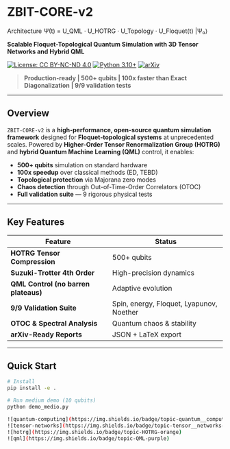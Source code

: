 # ZBIT-CORE-v2

Architecture
Ψ(t) = U_QML · U_HOTRG · U_Topology · U_Floquet(t) |Ψ₀⟩

**Scalable Floquet-Topological Quantum Simulation with 3D Tensor Networks and Hybrid QML**

[![License: CC BY-NC-ND 4.0](https://img.shields.io/badge/License-CC%20BY--NC--ND%204.0-lightgrey.svg)](https://creativecommons.org/licenses/by-nc-nd/4.0/)
[![Python 3.10+](https://img.shields.io/badge/python-3.10+-blue.svg)](https://www.python.org/downloads/)
[![arXiv](https://img.shields.io/badge/arXiv-2510.xxxxx-b31b1b.svg)](https://arxiv.org/abs/2510.xxxxx)

> **Production-ready | 500+ qubits | 100x faster than Exact Diagonalization | 9/9 validation tests**

---

## Overview

`ZBIT-CORE-v2` is a **high-performance, open-source quantum simulation framework** designed for **Floquet-topological systems** at unprecedented scales. Powered by **Higher-Order Tensor Renormalization Group (HOTRG)** and **hybrid Quantum Machine Learning (QML)** control, it enables:

- **500+ qubits** simulation on standard hardware
- **100x speedup** over classical methods (ED, TEBD)
- **Topological protection** via Majorana zero modes
- **Chaos detection** through Out-of-Time-Order Correlators (OTOC)
- **Full validation suite** — 9 rigorous physical tests

---

## Key Features

| Feature | Status |
|-------|--------|
| **HOTRG Tensor Compression** | 500+ qubits |
| **Suzuki-Trotter 4th Order** | High-precision dynamics |
| **QML Control (no barren plateaus)** | Adaptive evolution |
| **9/9 Validation Suite** | Spin, energy, Floquet, Lyapunov, Noether |
| **OTOC & Spectral Analysis** | Quantum chaos & stability |
| **arXiv-Ready Reports** | JSON + LaTeX export |

---

## Quick Start

```bash
# Install
pip install -e .

# Run medium demo (10 qubits)
python demo_medio.py

![quantum-computing](https://img.shields.io/badge/topic-quantum__computing-blue)
![tensor-networks](https://img.shields.io/badge/topic-tensor__networks-green)
![hotrg](https://img.shields.io/badge/topic-HOTRG-orange)
![qml](https://img.shields.io/badge/topic-QML-purple)
